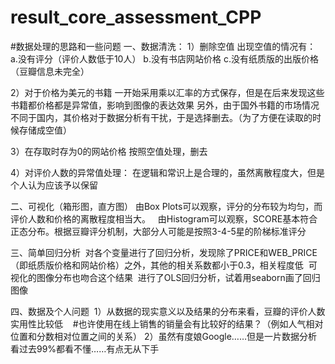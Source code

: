 # result_core_assessment_CPP
#数据处理的思路和一些问题
一、数据清洗：
  1）删除空值
    出现空值的情况有：
      a.没有评分（评价人数低于10人）
      b.没有书店网站价格
      c.没有纸质版的出版价格（豆瓣信息未完全）

  2）对于价格为美元的书籍
    一开始采用乘以汇率的方式保存，但是在后来发现这些书籍都价格都是异常值，影响到图像的表达效果
    另外，由于国外书籍的市场情况不同于国内，其价格对于数据分析有干扰，于是选择删去。（为了方便在读取的时候存储成空值）

  3）在存取时存为0的网站价格
    按照空值处理，删去

  4）对评价人数的异常值处理：
    在逻辑和常识上是合理的，虽然离散程度大，但是个人认为应该予以保留

二、可视化（箱形图，直方图）
  由Box Plots可以观察，评分的分布较为均匀，而评价人数和价格的离散程度相当大。
  
  由Histogram可以观察，SCORE基本符合正态分布。根据豆瓣评分机制，大部分人可能是按照3-4-5星的阶梯标准评分
  
三、简单回归分析
  对各个变量进行了回归分析，发现除了PRICE和WEB_PRICE（即纸质版价格和网站价格）之外，其他的相关系数都小于0.3，相关程度低
  可视化的图像分布也吻合这个结果
  进行了OLS回归分析，试着用seaborn画了回归图像
 
 四、数据及个人问题
  1）从数据的现实意义以及结果的分布来看，豆瓣的评价人数实用性比较低
    #也许使用在线上销售的销量会有比较好的结果？（例如人气相对位置和分数相对位置之间的关系）
  2）虽然有度娘Google……但是一片数据分析看过去99%都看不懂……有点无从下手
